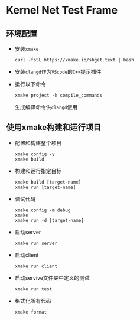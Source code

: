 # Kernel Net Test Frame

## 环境配置
- 安装`xmake`
    ```shell
    curl -fsSL https://xmake.io/shget.text | bash
    ```

- 安装`clangd`作为`VScode`的`C++`提示插件

- 运行以下命令
    ```shell
    xmake project -k compile_commands
    ```
    生成编译命令供`clangd`使用

## 使用xmake构建和运行项目

- 配置和构建整个项目
    ```shell
    xmake config -y
    xmake build
    ```
- 构建和运行指定目标
    ```shell
    xmake build [target-name]
    xmake run [target-name]
    ```
- 调试代码
    ```
    xmake config -m debug
    xmake
    xmake run -d [target-name]
    ```
- 启动server
    ```shell
    xmake run server
    ```
- 启动client
    ```shell
    xmake run client
    ```
- 启动servive文件夹中定义的测试
    ```shell
    xmake run test
    ```
- 格式化所有代码
    ```shell
    xmake format
    ```

